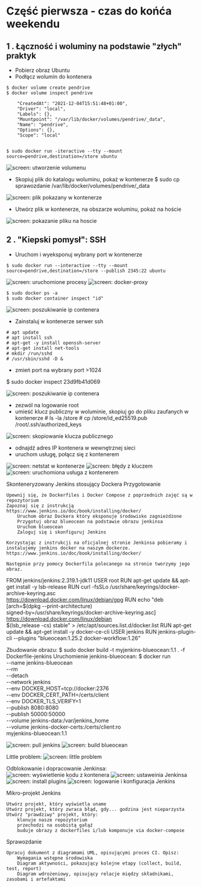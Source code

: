 # Część pierwsza - czas do końća weekendu


## 1 . Łączność i woluminy na podstawie "złych" praktyk

   - Pobierz obraz Ubuntu
   - Podłącz wolumin do kontenera
   
    $ docker volume create pendrive
    $ docker volume inspect pendrive

        "CreatedAt": "2021-12-04T15:51:48+01:00",
        "Driver": "local",
        "Labels": {},
        "Mountpoint": "/var/lib/docker/volumes/pendrive/_data",
        "Name": "pendrive",
        "Options": {},
        "Scope": "local"
    

    $ sudo docker run -iteractive --tty --mount source=pendrive,destination=/store ubuntu

![screen: utworzenie volumenu](screenshots/1.png)
  
   - Skopiuj plik do katalogu woluminu, pokaż w kontenerze
    $ sudo cp sprawozdanie /var/lib/docker/volumes/pendrive/_data

![screen: plik pokazany w kontenerze](screenshots/2.png)	
    
   - Utwórz plik w kontenerze, na obszarze woluminu, pokaż na hoście
   
![screen: pokazanie pliku na hoscie](screenshots/3.png)	


## 2 . "Kiepski pomysł": SSH

   - Uruchom i wyeksponuj wybrany port w kontenerze
   
    $ sudo docker run --interactive --tty --mount source=pendrive,destination=/store --publish 2345:22 ubuntu
  
![screen: uruchomione procesy](screenshots/4.png)
![screen: docker-proxy](screenshots/5.png)

    $ sudo docker ps -a
    $ sudo docker container inspect "id"

![screen: poszukiwanie ip contenera](screenshots/7.png)

   - Zainstaluj w kontenerze serwer ssh
   
   	# apt update
   	# apt install ssh
   	# apt-get -y install openssh-server
   	# apt-get install net-tools
   	# mkdir /run/sshd
	# /usr/sbin/sshd -D &

   - zmień port na wybrany port >1024
   
   $ sudo docker inspect 23d9fb41d069
   
![screen: poszukiwanie ip contenera](screenshots/6.png)
   

   - zezwól na logowanie root
   - umieść klucz publiczny w woluminie, skopiuj go do pliku zaufanych w kontenerze
    # ls -la /store
    # cp /store/id_ed25519.pub /root/.ssh/authorized_keys
      
![screen: skopiowanie klucza publicznego](screenshots/8.png)
 
   - odnajdź adres IP kontenera w wewnętrznej sieci
   - uruchom usługę, połącz się z kontenerem
   
![screen: netstat w kontenerze](screenshots/9.png)
![screen: błędy z kluczem](screenshots/10.png)
![screen: uruchomiona usługa z kontenerem](screenshots/11.png)


Skonteneryzowany Jenkins stosujący Dockera
Przygotowanie

    Upewnij się, że Dockerfiles i Docker Compose z poprzednich zajęć są w repozytorium
    Zapoznaj się z instrukcją https://www.jenkins.io/doc/book/installing/docker/
        Uruchom obraz Dockera który eksponuje środowisko zagnieżdżone
        Przygotuj obraz blueocean na podstawie obrazu jenkinsa
        Uruchom blueocean
        Zaloguj się i skonfiguruj Jenkins
        
    Korzystając z instrukcji na oficjalnej stronie Jenkinsa pobieramy i instalujemy jenkins docker na naszym dockerze.
    https://www.jenkins.io/doc/book/installing/docker/
    
    Następnie przy pomocy Dockerfila polecanego na stronie tworzymy jego obraz.
    
 FROM jenkins/jenkins:2.319.1-jdk11
 USER root
 RUN apt-get update && apt-get install -y lsb-release
 RUN curl -fsSLo /usr/share/keyrings/docker-archive-keyring.asc \
  https://download.docker.com/linux/debian/gpg
 RUN echo "deb [arch=$(dpkg --print-architecture) \
  signed-by=/usr/share/keyrings/docker-archive-keyring.asc] \
  https://download.docker.com/linux/debian \
  $(lsb_release -cs) stable" > /etc/apt/sources.list.d/docker.list
 RUN apt-get update && apt-get install -y docker-ce-cli
 USER jenkins
 RUN jenkins-plugin-cli --plugins "blueocean:1.25.2 docker-workflow:1.26"

   Zbudowanie obrazu:
   $ sudo docker build -t myjenkins-blueocean:1.1 . -f Dockerfile-jenkins
   Uruchomienie jenkins-blueocean:
   $ docker run \
  --name jenkins-blueocean \
  --rm \
  --detach \
  --network jenkins \
  --env DOCKER_HOST=tcp://docker:2376 \
  --env DOCKER_CERT_PATH=/certs/client \
  --env DOCKER_TLS_VERIFY=1 \
  --publish 8080:8080 \
  --publish 50000:50000 \
  --volume jenkins-data:/var/jenkins_home \
  --volume jenkins-docker-certs:/certs/client:ro \
  myjenkins-blueocean:1.1 
   
 ![screen: pull jenkins](screenshots/14.png)
 ![screen: build blueocean](screenshots/15.png)
 
  Little problem:
![screen: little problem](screenshots/16.png)

  Odblokowanie i dopracowanie Jenkinsa:
 ![screen: wyświetlenie kodu z kontenera](screenshots/17.png)
 ![screen: ustaweinia Jenkinsa](screenshots/18.png)
 ![screen: install plugins](screenshots/19.png)
 ![screen: logowanie i konfiguracja Jenkins](screenshots/20.png)
  
 
Mikro-projekt Jenkins

    Utwórz projekt, który wyświetla uname
    Utwórz projekt, który zwraca błąd, gdy... godzina jest nieparzysta
    Utwórz "prawdziwy" projekt, który:
        klonuje nasze repozytorium
        przechodzi na osobistą gałąź
        buduje obrazy z dockerfiles i/lub komponuje via docker-compose

Sprawozdanie

    Opracuj dokument z diagramami UML, opisującymi proces CI. Opisz:
        Wymagania wstępne środowiska
        Diagram aktywności, pokazujący kolejne etapy (collect, build, test, report)
        Diagram wdrożeniowy, opisujący relacje między składnikami, zasobami i artefaktami

